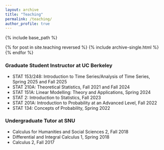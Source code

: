 ```yaml
---
layout: archive
title: "Teaching"
permalink: /teaching/
author_profile: true
---
```


{% include base_path %}

{% for post in site.teaching reversed %}
  {% include archive-single.html %}
{% endfor %}

### Graduate Student Instructor at UC Berkeley

- STAT 153/248: Introduction to Time Series/Analysis of Time Series, Spring 2025 and Fall 2025
- STAT 210A: Theoretical Statistics, Fall 2021 and Fall 2024
- STAT 151A: Linear Modelling: Theory and Applications, Spring 2024
- STAT 2: Introduction to Statistics, Fall 2023
- STAT 201A: Introduction to Probability at an Advanced Level, Fall 2022
- STAT 134: Concepts of Probability, Spring 2022


### Undergraduate Tutor at SNU

- Calculus for Humanities and Social Sciences 2, Fall 2018
- Differential and Integral Calculus 1, Spring 2018
- Calculus 2, Fall 2017




